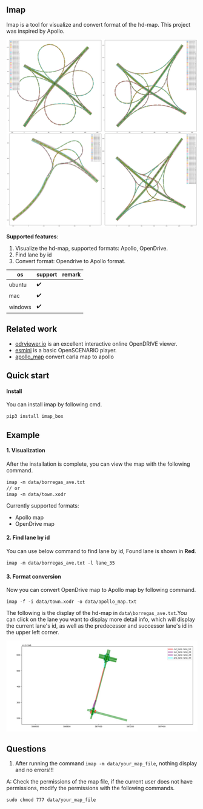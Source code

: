 ## Imap
Imap is a tool for visualize and convert format of the hd-map. This project was inspired by Apollo.

![example](docs/img/example.png)

**Supported features**:
1. Visualize the hd-map, supported formats: Apollo, OpenDrive.
2. Find lane by id
3. Convert format: Opendrive to Apollo format.

| os      | support                 | remark |
|---------|-------------------------|--------|
| ubuntu  | :heavy_check_mark:      |        |
| mac     | :heavy_check_mark:      |        |
| windows | :heavy_check_mark:      |        |

## Related work
- [odrviewer.io](https://odrviewer.io/) is an excellent interactive online OpenDRIVE viewer.
- [esmini](https://github.com/esmini/esmini) is a basic OpenSCENARIO player.
- [apollo_map](https://github.com/Flycars/apollo_map) convert carla map to apollo

## Quick start

#### Install
You can install imap by following cmd.
```shell
pip3 install imap_box
```

## Example
#### 1. Visualization
After the installation is complete, you can view the map with the following command.
```shell
imap -m data/borregas_ave.txt
// or
imap -m data/town.xodr
```
Currently supported formats:
* Apollo map
* OpenDrive map

#### 2. Find lane by id
You can use below command to find lane by id, Found lane is shown in **Red**.
```shell
imap -m data/borregas_ave.txt -l lane_35
```

#### 3. Format conversion
Now you can convert OpenDrive map to Apollo map by following command.
```shell
imap -f -i data/town.xodr -o data/apollo_map.txt
```

The following is the display of the hd-map in `data\borregas_ave.txt`.You can click on the lane you want to display more detail info, which will display the current lane's id, as well as the predecessor and successor lane's id in the upper left corner.

![map_show](docs/img/map_show.jpg)


## Questions
1. After running the command `imap -m data/your_map_file`, nothing display and no errors!!!

A: Check the permissions of the map file, if the current user does not have permissions, modify the permissions with the following commands.
```shell
sudo chmod 777 data/your_map_file
```

